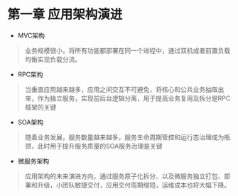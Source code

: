 # 第一章 应用架构演进
- MVC架构
> 业务规模很小，将所有功能都部署在同一个进程中，通过双机或者前置负载均衡实现负载分流。
- RPC架构
> 当垂直应用越来越多，应用之间交互不可避免，将核心和公共业务抽取出来，作为独立服务，实现前后台逻辑分离，用于提高业务复用及拆分是RPC框架的关键
- SOA架构
> 随着业务发展，服务数量越来越多，服务生命周期管控和运行态治理成为瓶颈，此时用于提升服务质量的SOA服务治理是关键
- 微服务架构
> 应用架构的未来演进方向，通过服务原子化拆分、以及微服务独立打包、部署和升级，小团队敏捷交付，应用交付周期缩短，运维成本也将大幅下降。
